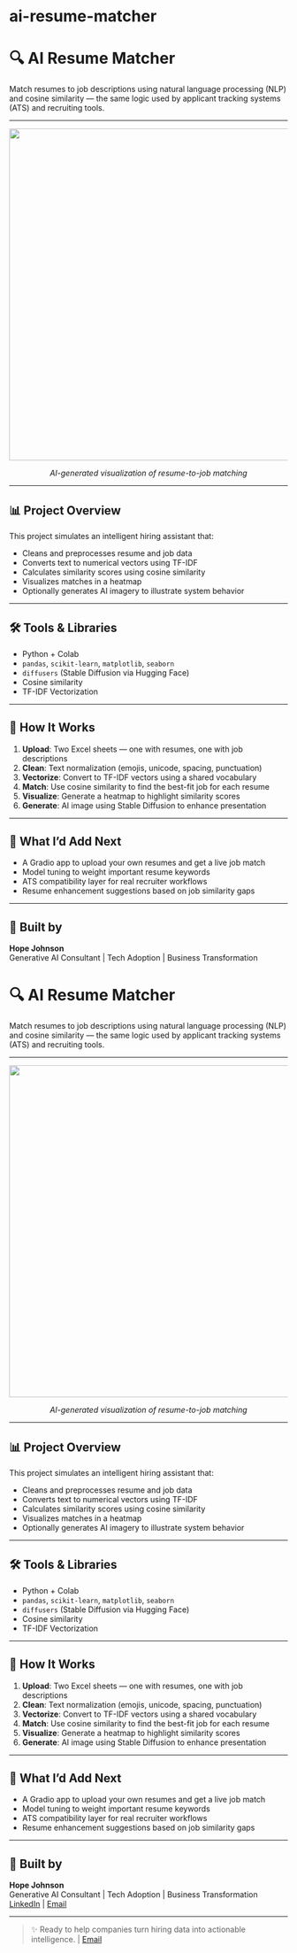 # ai-resume-matcher
# 🔍 AI Resume Matcher

Match resumes to job descriptions using natural language processing (NLP) and cosine similarity — the same logic used by applicant tracking systems (ATS) and recruiting tools.

---

<p align="center">
  <img src="resume_matching_ai_image.png" width="600"/>
</p>
<p align="center"><i>AI-generated visualization of resume-to-job matching</i></p>

---

## 📊 Project Overview

This project simulates an intelligent hiring assistant that:
- Cleans and preprocesses resume and job data
- Converts text to numerical vectors using TF-IDF
- Calculates similarity scores using cosine similarity
- Visualizes matches in a heatmap
- Optionally generates AI imagery to illustrate system behavior

---

## 🛠️ Tools & Libraries

- Python + Colab
- `pandas`, `scikit-learn`, `matplotlib`, `seaborn`
- `diffusers` (Stable Diffusion via Hugging Face)
- Cosine similarity
- TF-IDF Vectorization

---

## 📁 How It Works

1. **Upload**: Two Excel sheets — one with resumes, one with job descriptions  
2. **Clean**: Text normalization (emojis, unicode, spacing, punctuation)  
3. **Vectorize**: Convert to TF-IDF vectors using a shared vocabulary  
4. **Match**: Use cosine similarity to find the best-fit job for each resume  
5. **Visualize**: Generate a heatmap to highlight similarity scores  
6. **Generate**: AI image using Stable Diffusion to enhance presentation

---

## 🧠 What I’d Add Next

- A Gradio app to upload your own resumes and get a live job match
- Model tuning to weight important resume keywords
- ATS compatibility layer for real recruiter workflows
- Resume enhancement suggestions based on job similarity gaps

---

## 💼 Built by

**Hope Johnson**  
Generative AI Consultant | Tech Adoption | Business Transformation  
# 🔍 AI Resume Matcher

Match resumes to job descriptions using natural language processing (NLP) and cosine similarity — the same logic used by applicant tracking systems (ATS) and recruiting tools.

---

<p align="center">
  <img src="resume_matching_ai_image.png" width="600"/>
</p>
<p align="center"><i>AI-generated visualization of resume-to-job matching</i></p>

---

## 📊 Project Overview

This project simulates an intelligent hiring assistant that:
- Cleans and preprocesses resume and job data
- Converts text to numerical vectors using TF-IDF
- Calculates similarity scores using cosine similarity
- Visualizes matches in a heatmap
- Optionally generates AI imagery to illustrate system behavior

---

## 🛠️ Tools & Libraries

- Python + Colab
- `pandas`, `scikit-learn`, `matplotlib`, `seaborn`
- `diffusers` (Stable Diffusion via Hugging Face)
- Cosine similarity
- TF-IDF Vectorization

---

## 📁 How It Works

1. **Upload**: Two Excel sheets — one with resumes, one with job descriptions  
2. **Clean**: Text normalization (emojis, unicode, spacing, punctuation)  
3. **Vectorize**: Convert to TF-IDF vectors using a shared vocabulary  
4. **Match**: Use cosine similarity to find the best-fit job for each resume  
5. **Visualize**: Generate a heatmap to highlight similarity scores  
6. **Generate**: AI image using Stable Diffusion to enhance presentation

---

## 🧠 What I’d Add Next

- A Gradio app to upload your own resumes and get a live job match
- Model tuning to weight important resume keywords
- ATS compatibility layer for real recruiter workflows
- Resume enhancement suggestions based on job similarity gaps

---

## 💼 Built by

**Hope Johnson**  
Generative AI Consultant | Tech Adoption | Business Transformation  
[LinkedIn](https://www.linkedin.com/in/hopejohnson00) | [Email](mailto:hopejohnson00@gmail.com)

---

> ✨ Ready to help companies turn hiring data into actionable intelligence.
> | [Email](mailto:hopejohnson00@gmail.com)
